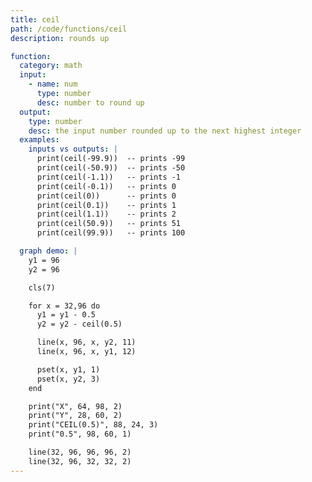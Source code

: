 ```yaml
---
title: ceil
path: /code/functions/ceil
description: rounds up

function:
  category: math
  input:
    - name: num
      type: number
      desc: number to round up
  output:
    type: number
    desc: the input number rounded up to the next highest integer
  examples:
    inputs vs outputs: |
      print(ceil(-99.9))  -- prints -99
      print(ceil(-50.9))  -- prints -50
      print(ceil(-1.1))   -- prints -1
      print(ceil(-0.1))   -- prints 0
      print(ceil(0))      -- prints 0
      print(ceil(0.1))    -- prints 1
      print(ceil(1.1))    -- prints 2
      print(ceil(50.9))   -- prints 51
      print(ceil(99.9))   -- prints 100

  graph demo: |
    y1 = 96
    y2 = 96

    cls(7)

    for x = 32,96 do
      y1 = y1 - 0.5
      y2 = y2 - ceil(0.5)

      line(x, 96, x, y2, 11)
      line(x, 96, x, y1, 12)

      pset(x, y1, 1)
      pset(x, y2, 3)
    end

    print("X", 64, 98, 2)
    print("Y", 28, 60, 2)
    print("CEIL(0.5)", 88, 24, 3)
    print("0.5", 98, 60, 1)

    line(32, 96, 96, 96, 2)
    line(32, 96, 32, 32, 2)
---
```

